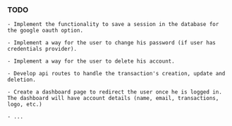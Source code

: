 ### TODO

    - Implement the functionality to save a session in the database for the google oauth option.

    - Implement a way for the user to change his password (if user has credentials provider).

    - Implement a way for the user to delete his account.

    - Develop api routes to handle the transaction's creation, update and deletion.

    - Create a dashboard page to redirect the user once he is logged in. The dashboard will have account details (name, email, transactions, logo, etc.)
    
    - ...
